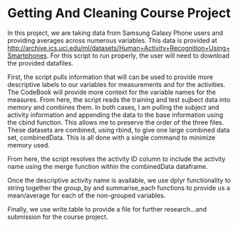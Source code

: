 Getting And Cleaning Course Project
==================

In this project, we are taking data from Samsung Galaxy Phone users and providing averages across numerous variables. This data is provided at http://archive.ics.uci.edu/ml/datasets/Human+Activity+Recognition+Using+Smartphones. For this script to run properly, the user will need to download the provided datafiles.
  
First, the script pulls information that will can be used to provide more descriptive labels to our variables for measurements and for the activities. The CodeBook will provide more context for the variable names for the measures.
From here, the script reads the training and test sujbect data into memory and combines them. In both cases, I am pulling the subject and activity information and appending the data to the base information using the cbind function. This allows me to preserve the order of the three files. These datasets are combined, using rbind, to give one large combined data set, combinedData. This is all done with a single command to minimize memory used.

From here, the script resolves the activity ID column to include the activity name using the merge function within the combinedData dataframe.

Once the descriptive activity name is available, we use dplyr functionality to string together the group_by and summarise_each functions to provide us a mean/average for each of the non-grouped variables.

Finally, we use write.table to provide a file for further research...and submission for the course project.
